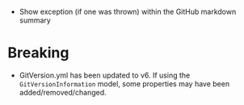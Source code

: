 - Show exception (if one was thrown) within the GitHub markdown summary

# Breaking
- GitVersion.yml has been updated to v6. If using the `GitVersionInformation` model, some properties may have been added/removed/changed. 